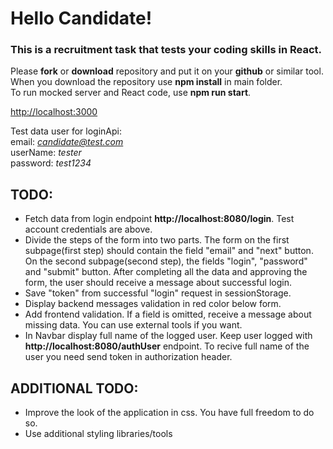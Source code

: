 # Hello Candidate!

### This is a recruitment task that tests your coding skills in React.

Please <b>fork</b> or <b>download</b> repository and put it on your <b>github</b> or similar tool. </br>
When you download the repository use <b>npm install</b> in main folder. </br>
To run mocked server and React code, use <b>npm run start</b>.

[http://localhost:3000](http://localhost:3000)
</br>

Test data user for loginApi: </br>
email: <i>candidate@test.com</i> </br>
userName: <i>tester</i> </br>
password: <i>test1234</i>

## TODO:

- Fetch data from login endpoint <b>http://localhost:8080/login</b>. Test account credentials are above.
- Divide the steps of the form into two parts. The form on the first subpage(first step) should contain the field "email" and "next" button. </br> On the second subpage(second step), the fields "login", "password" and "submit" button. After completing all the data and approving the form, the user should receive a message about successful login.
- Save "token" from successful "login" request in sessionStorage.
- Display backend messages validation in red color below form.
- Add frontend validation. If a field is omitted, receive a message about missing data. You can use external tools if you want.
- In Navbar display full name of the logged user. Keep user logged with <b>http://localhost:8080/authUser</b> endpoint. To recive full name of the user you need send token in authorization header.

## ADDITIONAL TODO:

- Improve the look of the application in css. You have full freedom to do so.
- Use additional styling libraries/tools
